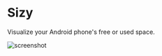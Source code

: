 # Sizy
Visualize your Android phone's free or used space.




![screenshot](https://i.imgur.com/nu6rcT2.jpg)
